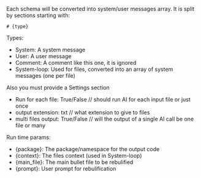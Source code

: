 Each schema will be converted into system/user messages array.
It is split by sections starting with:

`# {type}`

Types:

- System: A system message
- User: A user message
- Comment: A comment like this one, it is ignored
- System-loop: Used for files, converted into an array of system messages (one per file)

Also you must provide a Settings section

* Run for each file: True/False // should run AI for each input file or just once
* output extension: txt // what extension to give to files
* multi files output: True/False // will the output of a single AI call be one file or many

Run time params:

- {package}: The package/namespace for the output code
- {context}: The files context (used in System-loop)
- {main_file}: The main bullet file to be rebulified
- {prompt}: User prompt for rebulification